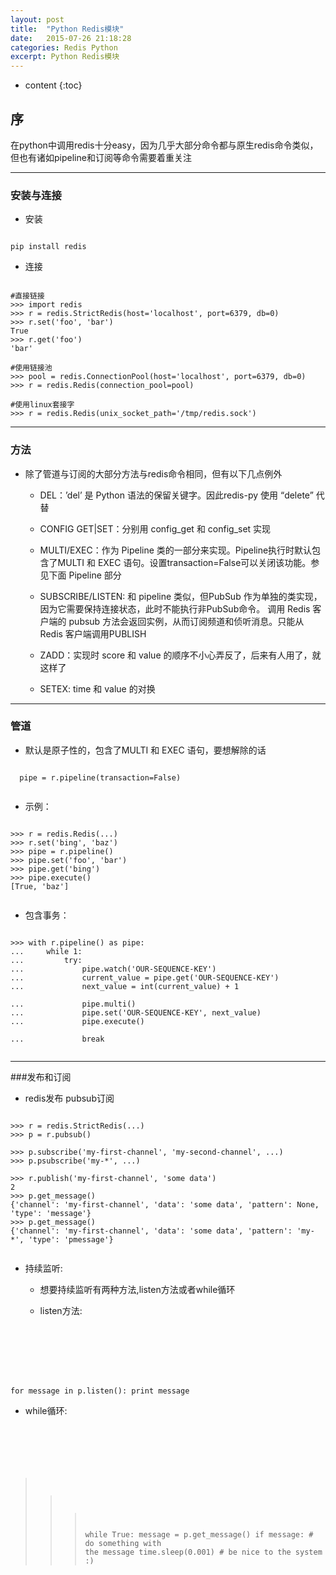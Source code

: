 ```yaml
---
layout: post
title:  "Python Redis模块"
date:   2015-07-26 21:18:28
categories: Redis Python
excerpt: Python Redis模块
---
```


* content
{:toc}


## 序

在python中调用redis十分easy，因为几乎大部分命令都与原生redis命令类似，但也有诸如pipeline和订阅等命令需要着重关注

---

### 安装与连接

 * 安装
<pre><code>
pip install redis
</code></pre>

 * 连接
<pre><code>
#直接链接
>>> import redis
>>> r = redis.StrictRedis(host='localhost', port=6379, db=0)
>>> r.set('foo', 'bar')
True
>>> r.get('foo')
'bar'

#使用链接池
>>> pool = redis.ConnectionPool(host='localhost', port=6379, db=0)
>>> r = redis.Redis(connection_pool=pool)

#使用linux套接字
>>> r = redis.Redis(unix_socket_path='/tmp/redis.sock')
</code></pre>

---

### 方法

 * 除了管道与订阅的大部分方法与redis命令相同，但有以下几点例外
   * DEL：’del’ 是 Python 语法的保留关键字。因此redis-py 使用 “delete” 代替

   * CONFIG GET\|SET：分别用 config_get 和 config_set 实现

   * MULTI/EXEC：作为 Pipeline 类的一部分来实现。Pipeline执行时默认包含了MULTI 和 EXEC 语句。设置transaction=False可以关闭该功能。参见下面 Pipeline 部分

   * SUBSCRIBE/LISTEN: 和 pipeline 类似，但PubSub 作为单独的类实现，因为它需要保持连接状态，此时不能执行非PubSub命令。
调用 Redis 客户端的 pubsub 方法会返回实例，从而订阅频道和侦听消息。只能从Redis 客户端调用PUBLISH

   * ZADD：实现时 score 和 value 的顺序不小心弄反了，后来有人用了，就这样了

   * SETEX: time 和 value 的对换

---

### 管道

 * 默认是原子性的，包含了MULTI 和 EXEC 语句，要想解除的话
 <pre><code>
  pipe = r.pipeline(transaction=False)
  </code></pre>

 * 示例：
 <pre><code>
>>> r = redis.Redis(...)
>>> r.set('bing', 'baz')
>>> pipe = r.pipeline()
>>> pipe.set('foo', 'bar')
>>> pipe.get('bing')
>>> pipe.execute()
[True, 'baz']
  </code></pre>

 * 包含事务：
 <pre><code>
>>> with r.pipeline() as pipe:
...     while 1:
...         try:
...             pipe.watch('OUR-SEQUENCE-KEY')
...             current_value = pipe.get('OUR-SEQUENCE-KEY')
...             next_value = int(current_value) + 1

...             pipe.multi()
...             pipe.set('OUR-SEQUENCE-KEY', next_value)
...             pipe.execute()

...             break
  </code></pre>

---

###发布和订阅

 * redis发布 pubsub订阅
 <pre><code>
>>> r = redis.StrictRedis(...)
>>> p = r.pubsub()

>>> p.subscribe('my-first-channel', 'my-second-channel', ...)
>>> p.psubscribe('my-*', ...)

>>> r.publish('my-first-channel', 'some data')
2
>>> p.get_message()
{'channel': 'my-first-channel', 'data': 'some data', 'pattern': None, 'type': 'message'}
>>> p.get_message()
{'channel': 'my-first-channel', 'data': 'some data', 'pattern': 'my-*', 'type': 'pmessage'}
  </code></pre>

 * 持续监听:

   * 想要持续监听有两种方法,listen方法或者while循环

   * listen方法:
       <pre><code>
for message in p.listen():
    print message
  </code></pre>

   * while循环:
       <pre><code>
>>> while True:
>>>     message = p.get_message()
>>>     if message:
>>>         # do something with the message
>>>     time.sleep(0.001)  # be nice to the system :)
  </code></pre>
